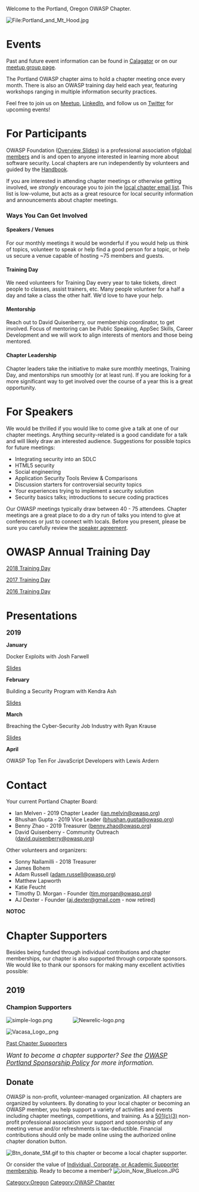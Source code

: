 Welcome to the Portland, Oregon OWASP Chapter.

![<File:Portland_and_Mt_Hood.jpg>](Portland_and_Mt_Hood.jpg
"File:Portland_and_Mt_Hood.jpg")

# Events

Past and future event information can be found in
[Calagator](http://calagator.org/events/search?query=OWASP) or on our
[meetup group page](https://www.meetup.com/OWASP-Portland-Chapter/).

The Portland OWASP chapter aims to hold a chapter meeting once every
month. There is also an OWASP training day held each year, featuring
workshops ranging in multiple information security practices.

Feel free to join us on
[Meetup](https://www.meetup.com/OWASP-Portland-Chapter/),
[LinkedIn](https://www.linkedin.com/groups/4223013/), and follow us on
[Twitter](https://twitter.com/PortlandOWASP) for upcoming events\!

# For Participants

OWASP Foundation ([Overview
Slides](https://docs.google.com/a/owasp.org/presentation/d/1ZgY25F0F7QgScMlB1X7LAa70LtyJql8XqcYdR4suPUo/edit#slide=id.p))
is a professional association of[global members](Membership "wikilink")
and is and open to anyone interested in learning more about software
security. Local chapters are run independently by volunteers and guided
by the [Handbook](Chapter_Leader_Handbook "wikilink").

If you are interested in attending chapter meetings or otherwise getting
involved, we <i>strongly</i> encourage you to join the [local chapter
email
list](https://groups.google.com/a/owasp.org/forum/#!forum/portland-chapter/join).
This list is low-volume, but acts as a great resource for local security
information and announcements about chapter meetings.

### Ways You Can Get Involved

#### Speakers / Venues

For our monthly meetings it would be wonderful if you would help us
think of topics, volunteer to speak or help find a good person for a
topic, or help us secure a venue capable of hosting \~75 members and
guests.

#### Training Day

We need volunteers for Training Day every year to take tickets, direct
people to classes, assist trainers, etc. Many people volunteer for a
half a day and take a class the other half. We'd love to have your help.

#### Mentorship

Reach out to David Quisenberry, our membership coordinator, to get
involved. Focus of mentoring can be Public Speaking, AppSec Skills,
Career Development and we will work to align interests of mentors and
those being mentored.

#### Chapter Leadership

Chapter leaders take the initiative to make sure monthly meetings,
Training Day, and mentorships run smoothly (or at least run). If you are
looking for a more significant way to get involved over the course of a
year this is a great opportunity.

# For Speakers

We would be thrilled if you would like to come give a talk at one of our
chapter meetings. Anything security-related is a good candidate for a
talk and will likely draw an interested audience. Suggestions for
possible topics for future meetings:

  - Integrating security into an SDLC
  - HTML5 security
  - Social engineering
  - Application Security Tools Review & Comparisons
  - Discussion starters for controversial security topics
  - Your experiences trying to implement a security solution
  - Security basics talks; introductions to secure coding practices

Our OWASP meetings typically draw between 40 - 75 attendees. Chapter
meetings are a great place to do a dry run of talks you intend to give
at conferences or just to connect with locals. Before you present,
please be sure you carefully review the [speaker
agreement](Speaker_Agreement "wikilink").

# OWASP Annual Training Day

[2018 Training Day](OWASP_Portland_2018_Training_Day "wikilink")

[2017 Training Day](OWASP_Portland_2017_Training_Day "wikilink")

[2016 Training Day](OWASP_Portland_2016_Training_Day "wikilink")

# Presentations

<big>**2019**</big>

**January**

Docker Exploits with Josh Farwell

[Slides](https://github.com/sparklespdx/conference-talks/blob/master/OWASP_PDX_2019-01-09/slides.pdf)

**February**

Building a Security Program with Kendra Ash

[Slides](https://github.com/kendraash/talks/blob/master/SecurityProgramTalk%20-%20Kendra%20Ash.pdf)

**March**

Breaching the Cyber-Security Job Industry with Ryan Krause

[Slides](https://github.com/ryankrause/talks/blob/master/Breaching%20the%20Cyber%20Security%20Job%20Industry.pdf)

**April**

OWASP Top Ten For JavaScript Developers with Lewis Ardern

# Contact

Your current Portland Chapter Board:

  - Ian Melven - 2019 Chapter Leader (ian.melvin@owasp.org)
  - Bhushan Gupta - 2019 Vice Leader (bhushan.gupta@owasp.org)
  - Benny Zhao - 2019 Treasurer (benny.zhao@owasp.org)
  - David Quisenberry - Community Outreach (david.quisenberry@owasp.org)

Other volunteers and organizers:

  - Sonny Nallamilli - 2018 Treasurer
  - James Bohem
  - Adam Russell (adam.russell@owasp.org)
  - Matthew Lapworth
  - Katie Feucht
  - Timothy D. Morgan - Founder (tim.morgan@owasp.org)
  - AJ Dexter - Founder (aj.dexter@gmail.com - now retired)

__NOTOC__

<headertabs />

# Chapter Supporters

Besides being funded through individual contributions and chapter
memberships, our chapter is also supported through corporate sponsors.
We would like to thank our sponsors for making many excellent activities
possible:

## 2019

### Champion Supporters

![simple-logo.png](simple-logo.png "simple-logo.png")             
![Newrelic-logo.png](Newrelic-logo.png "Newrelic-logo.png")

![Vacasa_Logo_.png](Vacasa_Logo_.png "Vacasa_Logo_.png")

[Past Chapter Supporters](OWASP_Portland_Sponsorship_Archive "wikilink")

<i><big>Want to become a chapter supporter? See the [OWASP Portland
Sponsorship Policy](OWASP_Portland_Sponsorship_Policy "wikilink") for
more information.</big></i>

## Donate

OWASP is non-profit, volunteer-managed organization. All chapters are
organized by volunteers. By donating to your local chapter or becoming
an OWASP member, you help support a variety of activities and events
including chapter meetings, competitions, and training. As a
[501(c)(3)](About_OWASP "wikilink") non-profit professional association
your support and sponsorship of any meeting venue and/or refreshments is
tax-deductible. Financial contributions should only be made online using
the authorized online chapter donation button.

![Btn_donate_SM.gif](Btn_donate_SM.gif "Btn_donate_SM.gif") to this
chapter or become a local chapter supporter.

Or consider the value of [Individual, Corporate, or Academic Supporter
membership](Membership "wikilink"). Ready to become a member?
![Join_Now_BlueIcon.JPG](Join_Now_BlueIcon.JPG
"Join_Now_BlueIcon.JPG")

[Category:Oregon](Category:Oregon "wikilink") [Category:OWASP
Chapter](Category:OWASP_Chapter "wikilink")